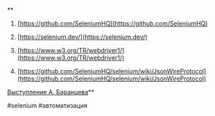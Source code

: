 **

1.  [https://github.com/SeleniumHQ](https://github.com/SeleniumHQ) 
    
2.  [https://selenium.dev/](https://selenium.dev/)
    
3.  [https://www.w3.org/TR/webdriver1/](https://www.w3.org/TR/webdriver1/) 
    
4.  [https://github.com/SeleniumHQ/selenium/wiki/JsonWireProtocol](https://github.com/SeleniumHQ/selenium/wiki/JsonWireProtocol) 
    

[Выступление А. Баранцева](https://www.youtube.com/watch?v=4dh--iD_zK8)**

#selenium
#автоматизация